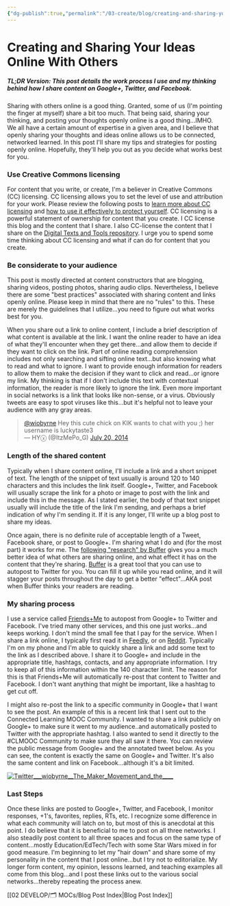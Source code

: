 ```yaml
---
{"dg-publish":true,"permalink":"/03-create/blog/creating-and-sharing-your-ideas-online-with-others/","title":"Creating and Sharing Your Ideas Online With Others","tags":["creative-commons","open-source","sharing"]}
---
```


# Creating and Sharing Your Ideas Online With Others

##### TL;DR Version: This post details the work process I use and my thinking behind how I share content on Google+, Twitter, and Facebook.

Sharing with others online is a good thing. Granted, some of us (I'm pointing the finger at myself) share a bit too much. That being said, sharing your thinking, and posting your thoughts openly online is a good thing...IMHO. We all have a certain amount of expertise in a given area, and I believe that openly sharing your thoughts and ideas online allows us to be connected, networked learned. In this post I'll share my tips and strategies for posting openly online. Hopefully, they'll help you out as you decide what works best for you.

### Use Creative Commons licensing

For content that you write, or create, I'm a believer in Creative Commons (CC) licensing. CC licensing allows you to set the level of use and attribution for your work. Please review the following posts to [learn more about CC licensing](http://wiobyrne.com/creative-commons-licensing-of-open-educational-content/) and [how to use it effectively to protect yourself](http://wiobyrne.com/post-promote-and-protect-your-content-online-using-creative-commons-licensing/). CC licensing is a powerful statement of ownership for content that you create. I CC license this blog and the content that I share. I also CC-license the content that I share on the [Digital Texts and Tools repository](https://sites.google.com/site/textsandtools/). I urge you to spend some time thinking about CC licensing and what if can do for content that you create.

### Be considerate to your audience

This post is mostly directed at content constructors that are blogging, sharing videos, posting photos, sharing audio clips. Nevertheless, I believe there are some "best practices" associated with sharing content and links openly online. Please keep in mind that there are no "rules" to this. These are merely the guidelines that I utilize...you need to figure out what works best for you.

When you share out a link to online content, I include a brief description of what content is available at the link. I want the online reader to have an idea of what they'll encounter when they get there...and allow them to decide if they want to click on the link. Part of online reading comprehension includes not only searching and sifting online text...but also knowing what to read and what to ignore. I want to provide enough information for readers to allow them to make the decision if they want to click and read...or ignore my link. My thinking is that if I don't include this text with contextual information, the reader is more likely to ignore the link. Even more important in social networks is a link that looks like non-sense, or a virus. Obviously tweets are easy to spot viruses like this...but it's helpful not to leave your audience with any gray areas.

<blockquote class="twitter-tweet" data-partner="tweetdeck"><a href="https://twitter.com/wiobyrne">@wiobyrne</a> Hey this cute chick on KIK wants to chat with you ;) her username is luckytaste3<div></div>— HYⓧ (@ItzMePo_G) <a href="https://twitter.com/ItzMePo_G/statuses/490935007439888384">July 20, 2014</a></blockquote>

### Length of the shared content

Typically when I share content online, I'll include a link and a short snippet of text. The length of the snippet of text usually is around 120 to 140 characters and this includes the link itself. Google+, Twitter, and Facebook will usually scrape the link for a photo or image to post with the link and include this in the message. As I stated earlier, the body of that text snippet usually will include the title of the link I'm sending, and perhaps a brief indication of why I'm sending it. If it is any longer, I'll write up a blog post to share my ideas.

Once again, there is no definite rule of acceptable length of a Tweet, Facebook share, or post to Google+. I'm sharing what I do and (for the most part) it works for me. The [following "research" by Buffer](http://blog.bufferapp.com/the-ideal-length-of-everything-online-according-to-science?utm_campaign=weekly_digest) gives you a much better idea of what others are sharing online, and what effect it has on the content that they're sharing. [Buffer](https://bufferapp.com/) is a great tool that you can use to autopost to Twitter for you. You can fill it up while you read online, and it will stagger your posts throughout the day to get a better "effect"...AKA post when Buffer thinks your readers are reading.

### My sharing process

I use a service called [Friends+Me](https://friendsplus.me/) to autopost from Google+ to Twitter and Facebook. I've tried many other services, and this one just works...and keeps working. I don't mind the small fee that I pay for the service. When I share a link online, I typically first read it in [Feedly](https://twitter.com/feedly), or on [Reddit](http://www.reddit.com/). Typically I'm on my phone and I'm able to quickly share a link and add some text to the link as I described above. I share it to Google+ and include in the appropriate title, hashtags, contacts, and any appropriate information. I try to keep all of this information within the 140 character limit. The reason for this is that Friends+Me will automatically re-post that content to Twitter and Facebook. I don't want anything that might be important, like a hashtag to get cut off.

I might also re-post the link to a specific community in Google+ that I want to see the post. An example of this is a recent link that I sent out to the Connected Learning MOOC Community. I wanted to share a link publicly on Google+ to make sure it went to my audience..and automatically posted to Twitter with the appropriate hashtag. I also wanted to send it directly to the #CLMOOC Community to make sure they all saw it there. You can review the public message from Google+ and the annotated tweet below. As you can see, the content is exactly the same on Google+ and Twitter. It's also the same content and link on Facebook...although it's a bit limited.

<script src="https://apis.google.com/js/plusone.js"></script>

[![Twitter___wiobyrne__The_Maker_Movement_and_the____](images/Twitter___wiobyrne__The_Maker_Movement_and_the____-271x300.jpg)](http://wiobyrne.com/wp-content/uploads/2014/07/Twitter___wiobyrne__The_Maker_Movement_and_the____.jpg)

### Last Steps

Once these links are posted to Google+, Twitter, and Facebook, I monitor responses, +1's, favorites, replies, RTs, etc. I recognize some difference in what each community will latch on to, but most of this is anecdotal at this point. I do believe that it is beneficial to me to post on all three networks. I also steadily post content to all three spaces and focus on the same type of content...mostly Education/EdTech/Tech with some Star Wars mixed in for good measure. I'm beginning to let my "hair down" and share some of my personality in the content that I post online...but I try not to editorialize. My longer form content, my opinion, lessons learned, and teaching examples all come from this blog...and I post these links out to the various social networks...thereby repeating the process anew.

[[02 DEVELOP/🗂️ MOCs/Blog Post Index\|Blog Post Index]]
